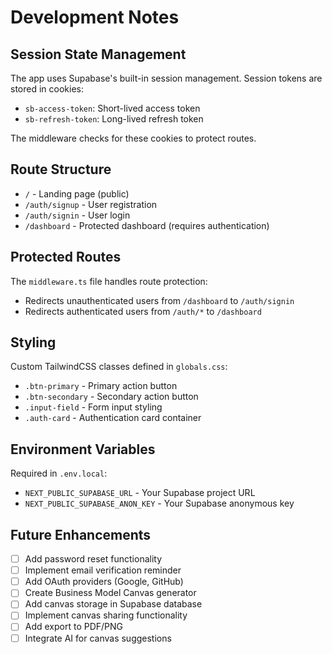 # Development Notes

## Session State Management

The app uses Supabase's built-in session management. Session tokens are stored in cookies:
- `sb-access-token`: Short-lived access token
- `sb-refresh-token`: Long-lived refresh token

The middleware checks for these cookies to protect routes.

## Route Structure

- `/` - Landing page (public)
- `/auth/signup` - User registration
- `/auth/signin` - User login
- `/dashboard` - Protected dashboard (requires authentication)

## Protected Routes

The `middleware.ts` file handles route protection:
- Redirects unauthenticated users from `/dashboard` to `/auth/signin`
- Redirects authenticated users from `/auth/*` to `/dashboard`

## Styling

Custom TailwindCSS classes defined in `globals.css`:
- `.btn-primary` - Primary action button
- `.btn-secondary` - Secondary action button
- `.input-field` - Form input styling
- `.auth-card` - Authentication card container

## Environment Variables

Required in `.env.local`:
- `NEXT_PUBLIC_SUPABASE_URL` - Your Supabase project URL
- `NEXT_PUBLIC_SUPABASE_ANON_KEY` - Your Supabase anonymous key

## Future Enhancements

- [ ] Add password reset functionality
- [ ] Implement email verification reminder
- [ ] Add OAuth providers (Google, GitHub)
- [ ] Create Business Model Canvas generator
- [ ] Add canvas storage in Supabase database
- [ ] Implement canvas sharing functionality
- [ ] Add export to PDF/PNG
- [ ] Integrate AI for canvas suggestions
